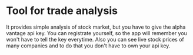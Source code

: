 Tool for trade analysis
========================

It provides simple analysis of stock market, but you have to give the alpha vantage api key.
You can registrate yourself, so the app will remember you won't have to tell the key everytime.
Also you can see live stock prices of many companies and to do that you don't have to own your api key.
